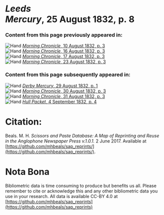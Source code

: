 # *Leeds Mercury*, 25 August 1832, p. 8  
  
### Content from this page previously appeared in:  
![Hand](http://scissorsandpaste.net/wp-content/uploads/2017/06/smallhandpointer.png) [*Morning Chronicle*, 10 August 1832, p. 3](https://mhbeals.github.io/sap_html/Morning-Chronicle/Morning-Chronicle-10-August-1832-p-3)  
![Hand](http://scissorsandpaste.net/wp-content/uploads/2017/06/smallhandpointer.png) [*Morning Chronicle*, 16 August 1832, p. 3](https://mhbeals.github.io/sap_html/Morning-Chronicle/Morning-Chronicle-16-August-1832-p-3)  
![Hand](http://scissorsandpaste.net/wp-content/uploads/2017/06/smallhandpointer.png) [*Morning Chronicle*, 17 August 1832, p. 3](https://mhbeals.github.io/sap_html/Morning-Chronicle/Morning-Chronicle-17-August-1832-p-3)  
![Hand](http://scissorsandpaste.net/wp-content/uploads/2017/06/smallhandpointer.png) [*Morning Chronicle*, 23 August 1832, p. 3](https://mhbeals.github.io/sap_html/Morning-Chronicle/Morning-Chronicle-23-August-1832-p-3)  
  
### Content from this page subsequently appeared in:  
![Hand](http://scissorsandpaste.net/wp-content/uploads/2017/06/smallhandpointer.png) [*Derby Mercury*, 29 August 1832, p. 1](https://mhbeals.github.io/sap_html/Derby-Mercury/Derby-Mercury-29-August-1832-p-1)  
![Hand](http://scissorsandpaste.net/wp-content/uploads/2017/06/smallhandpointer.png) [*Morning Chronicle*, 30 August 1832, p. 3](https://mhbeals.github.io/sap_html/Morning-Chronicle/Morning-Chronicle-30-August-1832-p-3)  
![Hand](http://scissorsandpaste.net/wp-content/uploads/2017/06/smallhandpointer.png) [*Morning Chronicle*, 31 August 1832, p. 3](https://mhbeals.github.io/sap_html/Morning-Chronicle/Morning-Chronicle-31-August-1832-p-3)  
![Hand](http://scissorsandpaste.net/wp-content/uploads/2017/06/smallhandpointer.png) [*Hull Packet*, 4 September 1832, p. 4](https://mhbeals.github.io/sap_html/Hull-Packet/Hull-Packet-4-September-1832-p-4)  


# Citation: 

Beals. M. H. *Scissors and Paste Database: A Map of Reprinting and Reuse in the Anglophone Newspaper Press v.1.0.1.* 2 June 2017. Available at [https://github.com/mhbeals/sap_reprints/](https://github.com/mhbeals/sap_reprints/). 

# Nota Bona

Bibliometric data is time consuming to produce but benefits us all. Please remember to cite or acknowledge this and any other bibliometric data you use in your research. All data is available CC-BY 4.0 at [https://github.com/mhbeals/sap_reprints](https://github.com/mhbeals/sap_reprints)